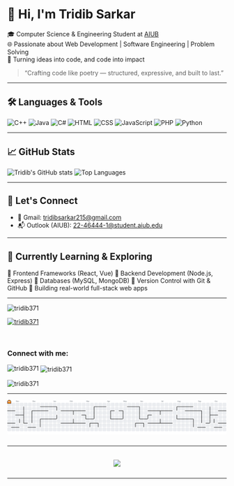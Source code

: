 # 👋 Hi, I'm Tridib Sarkar

🎓 Computer Science & Engineering Student at [AIUB](https://www.aiub.edu)  
🌐 Passionate about Web Development | Software Engineering | Problem Solving  
🚀 Turning ideas into code, and code into impact  

> “Crafting code like poetry — structured, expressive, and built to last.”

---

## 🛠️ Languages & Tools

![C++](https://img.shields.io/badge/-C++-00599C?style=flat&logo=c%2B%2B&logoColor=white)
![Java](https://img.shields.io/badge/-Java-007396?style=flat&logo=java&logoColor=white)
![C#](https://img.shields.io/badge/-C%23-239120?style=flat&logo=c-sharp&logoColor=white)
![HTML](https://img.shields.io/badge/-HTML5-E34F26?style=flat&logo=html5&logoColor=white)
![CSS](https://img.shields.io/badge/-CSS3-1572B6?style=flat&logo=css3&logoColor=white)
![JavaScript](https://img.shields.io/badge/-JavaScript-F7DF1E?style=flat&logo=javascript&logoColor=black)
![PHP](https://img.shields.io/badge/-PHP-777BB4?style=flat&logo=php&logoColor=white)
![Python](https://img.shields.io/badge/-Python-3776AB?style=flat&logo=python&logoColor=white)


---

## 📈 GitHub Stats

![Tridib's GitHub stats](https://github-readme-stats.vercel.app/api?username=TridibSarkar&show_icons=true&theme=tokyonight)
![Top Languages](https://github-readme-stats.vercel.app/api/top-langs/?username=TridibSarkar&layout=compact&theme=tokyonight)

---

## 🔗 Let's Connect

- 📧 Gmail: [tridibsarkar215@gmail.com](mailto:tridibsarkar215@gmail.com)  
- 📬 Outlook (AIUB): [22-46444-1@student.aiub.edu](mailto:22-46444-1@student.aiub.edu)  



---

## 🧠 Currently Learning & Exploring

🔹 Frontend Frameworks (React, Vue)
🔹 Backend Development (Node.js, Express)
🔹 Databases (MySQL, MongoDB)
🔹 Version Control with Git & GitHub
🔹 Building real-world full-stack web apps

---

<p align="left"> <img src="https://komarev.com/ghpvc/?username=tridib371&label=Profile%20views&color=0e75b6&style=flat" alt="tridib371" /> </p>

<p align="left"> <a href="https://github.com/ryo-ma/github-profile-trophy"><img src="https://github-profile-trophy.vercel.app/?username=tridib371" alt="tridib371" /></a> </p>

<p align="left"> <a href="https://twitter.com/" target="blank"><img src="https://img.shields.io/twitter/follow/?logo=twitter&style=for-the-badge" alt="" /></a> </p>

<h3 align="left">Connect with me:</h3>
<p align="left">
</p>

<p><img align="left" src="https://github-readme-stats.vercel.app/api/top-langs?username=tridib371&show_icons=true&locale=en&layout=compact" alt="tridib371" /></p>

<p>&nbsp;<img align="center" src="https://github-readme-stats.vercel.app/api?username=tridib371&show_icons=true&locale=en" alt="tridib371" /></p>

<p><img align="center" src="https://github-readme-streak-stats.herokuapp.com/?user=tridib371&" alt="tridib371" /></p>



---
<picture>
  <source media="(prefers-color-scheme: dark)" srcset="https://raw.githubusercontent.com/tridib371/tridib371/output/pacman-contribution-graph-dark.svg">
  <source media="(prefers-color-scheme: light)" srcset="https://raw.githubusercontent.com/tridib371/tridib371/output/pacman-contribution-graph.svg">
  <img alt="pacman contribution graph" src="https://raw.githubusercontent.com/tridib371/tridib371/output/pacman-contribution-graph.svg">
</picture>


###
---
<br clear="both">

<div align="center">
  <img src="https://profile-counter.glitch.me/tridib371/count.svg?"  />
</div>

###

---

